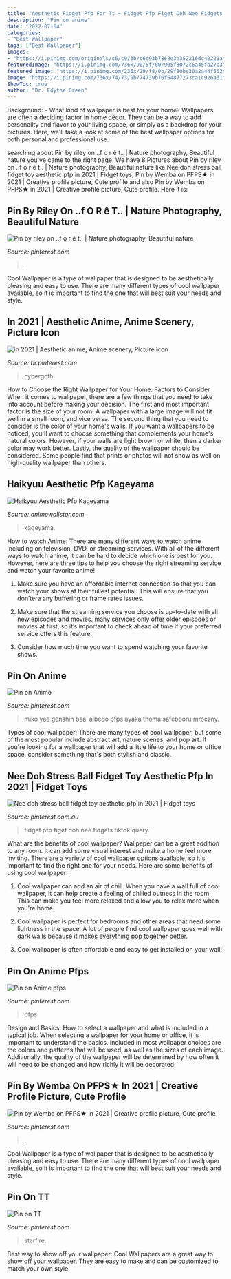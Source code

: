 ```yaml
---
title: "Aesthetic Fidget Pfp For Tt ~ Fidget Pfp Figet Doh Nee Fidgets Tiktok Query"
description: "Pin on anime"
date: "2022-07-04"
categories:
- "Best Wallpaper"
tags: ["Best Wallpaper"]
images:
- "https://i.pinimg.com/originals/c6/c9/3b/c6c93b7862e3a352216dc42221a44f6d.jpg"
featuredImage: "https://i.pinimg.com/736x/90/5f/80/905f8072c6a45fa27c3f01792b497506.jpg"
featured_image: "https://i.pinimg.com/236x/29/f8/0b/29f80be30a2a44f562ca45ba29f28c31.jpg?nii=t"
image: "https://i.pinimg.com/736x/74/73/9b/74739b76f54877273ca1c926a31fb64a.jpg"
ShowToc: true
author: "Dr. Edythe Green"
---
```



Background: - What kind of wallpaper is best for your home?
Wallpapers are often a deciding factor in home décor. They can be a way to add personality and flavor to your living space, or simply as a backdrop for your pictures. Here, we'll take a look at some of the best wallpaper options for both personal and professional use.

	

		
searching about Pin by riley on ..f o r ê t.. | Nature photography, Beautiful nature you've came to the right page. We have 8 Pictures about Pin by riley on ..f o r ê t.. | Nature photography, Beautiful nature like Nee doh stress ball fidget toy aesthetic pfp in 2021 | Fidget toys, Pin by Wemba on PFPS★ in 2021 | Creative profile picture, Cute profile and also Pin by Wemba on PFPS★ in 2021 | Creative profile picture, Cute profile. Here it is:
		
    
## Pin By Riley On ..f O R ê T.. | Nature Photography, Beautiful Nature

<img loading=lazy src="https://i.pinimg.com/originals/20/6c/86/206c86399bb80dd93ae6e9cb6a0b7b3e.gif" onerror="this.onerror=null;this.src='https://tse1.mm.bing.net/th?id=OIP.xCaSeGHGcPAkHDoTiyleRgHaEK&amp;pid=15.1';" alt="Pin by riley on ..f o r ê t.. | Nature photography, Beautiful nature">

_Source: pinterest.com_

>. 

	

Cool Wallpaper is a type of wallpaper that is designed to be aesthetically pleasing and easy to use. There are many different types of cool wallpaper available, so it is important to find the one that will best suit your needs and style.

    
## In 2021 | Aesthetic Anime, Anime Scenery, Picture Icon

<img loading=lazy src="https://i.pinimg.com/originals/c6/c9/3b/c6c93b7862e3a352216dc42221a44f6d.jpg" onerror="this.onerror=null;this.src='https://tse2.mm.bing.net/th?id=OIP.LyIt5snphaQSCGbskJZOPAHaHa&amp;pid=15.1';" alt="in 2021 | Aesthetic anime, Anime scenery, Picture icon">

_Source: br.pinterest.com_

>cybergoth. 

	

How to Choose the Right Wallpaper for Your Home: Factors to Consider
When it comes to wallpaper, there are a few things that you need to take into account before making your decision. The first and most important factor is the size of your room. A wallpaper with a large image will not fit well in a small room, and vice versa. 
The second thing that you need to consider is the color of your home's walls. If you want a wallpapers to be noticed, you'll want to choose something that complements your home's natural colors. However, if your walls are light brown or white, then a darker color may work better. 
Lastly, the quality of the wallpaper should be considered. Some people find that prints or photos will not show as well on high-quality wallpaper than others.

    
## Haikyuu Aesthetic Pfp Kageyama

<img loading=lazy src="https://i.pinimg.com/originals/e8/ab/73/e8ab73daa6ad5cb9c60eff7b94fb1109.jpg" onerror="this.onerror=null;this.src='https://tse2.mm.bing.net/th?id=OIP.LFNFkH6Yjd6VQ-zynHhmRgHaHa&amp;pid=15.1';" alt="Haikyuu Aesthetic Pfp Kageyama">

_Source: animewallstar.com_

>kageyama. 

	

How to watch Anime: There are many different ways to watch anime including on television, DVD, or streaming services.
With all of the different ways to watch anime, it can be hard to decide which one is best for you. However, here are three tips to help you choose the right streaming service and watch your favorite anime!
1. Make sure you have an affordable internet connection so that you can watch your shows at their fullest potential. This will ensure that you don’tera any buffering or frame rates issues.

2. Make sure that the streaming service you choose is up-to-date with all new episodes and movies. many services only offer older episodes or movies at first, so it’s important to check ahead of time if your preferred service offers this feature.

3. Consider how much time you want to spend watching your favorite shows.

    
## Pin On Anime

<img loading=lazy src="https://i.pinimg.com/236x/29/f8/0b/29f80be30a2a44f562ca45ba29f28c31.jpg?nii=t" onerror="this.onerror=null;this.src='https://tse4.mm.bing.net/th?id=OIP.GwLzufpmAXR5-CZUUS9X0gAAAA&amp;pid=15.1';" alt="Pin on Anime">

_Source: pinterest.com_

>miko yae genshin baal albedo pfps ayaka thoma safebooru mroczny. 

	

Types of cool wallpaper:
There are many types of cool wallpaper, but some of the most popular include abstract art, nature scenes, and pop art. If you're looking for a wallpaper that will add a little life to your home or office space, consider something that's both stylish and classic.

    
## Nee Doh Stress Ball Fidget Toy Aesthetic Pfp In 2021 | Fidget Toys

<img loading=lazy src="https://i.pinimg.com/736x/90/5f/80/905f8072c6a45fa27c3f01792b497506.jpg" onerror="this.onerror=null;this.src='https://tse1.mm.bing.net/th?id=OIP.YrBTAYRFHIuhYl57NyrrpQHaIg&amp;pid=15.1';" alt="Nee doh stress ball fidget toy aesthetic pfp in 2021 | Fidget toys">

_Source: pinterest.com.au_

>fidget pfp figet doh nee fidgets tiktok query. 

	

What are the benefits of cool wallpaper?
Wallpaper can be a great addition to any room. It can add some visual interest and make a home feel more inviting. There are a variety of cool wallpaper options available, so it's important to find the right one for your needs. Here are some benefits of using cool wallpaper: 
1. Cool wallpaper can add an air of chill. When you have a wall full of cool wallpaper, it can help create a feeling of chilled outness in the room. This can make you feel more relaxed and allow you to relax more when you're home. 

2. Cool wallpaper is perfect for bedrooms and other areas that need some lightness in the space. A lot of people find cool wallpaper goes well with dark walls because it makes everything pop together better. 

3. Cool wallpaper is often affordable and easy to get installed on your wall!

    
## Pin On Anime Pfps

<img loading=lazy src="https://i.pinimg.com/736x/19/e7/6b/19e76be676523379b34205022fa76158.jpg" onerror="this.onerror=null;this.src='https://tse1.mm.bing.net/th?id=OIP.zP20l2Q4IM1Ua8K4oC_wZgHaHa&amp;pid=15.1';" alt="Pin on Anime pfps">

_Source: pinterest.com_

>pfps. 

	

Design and Basics: How to select a wallpaper and what is included in a typical job.
When selecting a wallpaper for your home or office, it is important to understand the basics. Included in most wallpaper choices are the colors and patterns that will be used, as well as the sizes of each image. Additionally, the quality of the wallpaper will be determined by how often it will need to be changed and how richly it will be decorated.

    
## Pin By Wemba On PFPS★ In 2021 | Creative Profile Picture, Cute Profile

<img loading=lazy src="https://i.pinimg.com/originals/49/50/3a/49503a410390b26ec52ced438503bab3.jpg" onerror="this.onerror=null;this.src='https://tse4.mm.bing.net/th?id=OIP.MMsk66_PLuNolIY-vsm6jAHaHZ&amp;pid=15.1';" alt="Pin by Wemba on PFPS★ in 2021 | Creative profile picture, Cute profile">

_Source: pinterest.com_

>. 

	

Cool Wallpaper is a type of wallpaper that is designed to be aesthetically pleasing and easy to use. There are many different types of cool wallpaper available, so it is important to find the one that will best suit your needs and style.

    
## Pin On TT

<img loading=lazy src="https://i.pinimg.com/736x/74/73/9b/74739b76f54877273ca1c926a31fb64a.jpg" onerror="this.onerror=null;this.src='https://tse4.mm.bing.net/th?id=OIP.9-qcjlF8trUYjqwaHLqmPQAAAA&amp;pid=15.1';" alt="Pin on TT">

_Source: pinterest.com_

>starfire. 

	

Best way to show off your wallpaper:
Cool Wallpapers are a great way to show off your wallpaper. They are easy to make and can be customized to match your own style.

